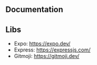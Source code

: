 ## Documentation


## Libs
- Expo: https://expo.dev/
- Express: https://expressjs.com/
- Gitmoji: https://gitmoji.dev/
